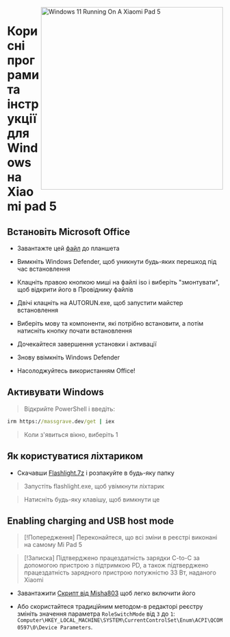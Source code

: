 <img align="right" src="https://raw.githubusercontent.com/erdilS/Port-Windows-11-Xiaomi-Pad-5/main/nabu.png" width="425" alt="Windows 11 Running On A Xiaomi Pad 5">

# Корисні програми та інструкції для Windows на Xiaomi pad 5

## Встановіть Microsoft Office

- Завантажте цей [файл](https://drive.google.com/file/d/1st8xVpxtJbe2GVTEZrC_RNumKllR97Hp/view?usp=sharing) до планшета
  
- Вимкніть Windows Defender, щоб уникнути будь-яких перешкод під час встановлення
  
- Клацніть правою кнопкою миші на файлі iso і виберіть "змонтувати", щоб відкрити його в Провіднику файлів

- Двічі клацніть на AUTORUN.exe, щоб запустити майстер встановлення
  
- Виберіть мову та компоненти, які потрібно встановити, а потім натисніть кнопку почати встановлення
  
- Дочекайтеся завершення установки і активації

- Знову ввімкніть Windows Defender

- Насолоджуйтесь використанням Office!

 ## Активувати Windows

> Відкрийте PowerShell і введіть: 

  ```cmd
irm https://massgrave.dev/get | iex 
```
> Коли з'явиться вікно, виберіть 1

 ## Як користуватися ліхтариком

 - Скачавши [Flashlight.7z](https://github.com/erdilS/Port-Windows-11-Xiaomi-Pad-5/releases/download/1.0/flashlight_fix.7z) і розпакуйте в будь-яку папку

> Запустіть flashlight.exe, щоб увімкнути ліхтарик

> Натисніть будь-яку клавішу, щоб вимкнути це

## Enabling charging and USB host mode

> [!Попередження]
>  Переконайтеся, що всі зміни в реєстрі виконані на самому Mi Pad 5

> [!Записка]
> Підтверджено працездатність зарядки C-to-C за допомогою пристрою з підтримкою PD, а також підтверджено працездатність зарядного пристрою потужністю 33 Вт, наданого Xiaomi

- Завантажити [Скрипт від Misha803](https://t.me/droidscripts/22) щоб легко включити його
 
- Або скористайтеся традиційним методом-в редакторі реєстру змініть значення параметра ```RoleSwitchMode``` від ```3``` до ```1```: ```Computer\HKEY_LOCAL_MACHINE\SYSTEM\CurrentControlSet\Enum\ACPI\QCOM0597\0\Device Parameters```. 

